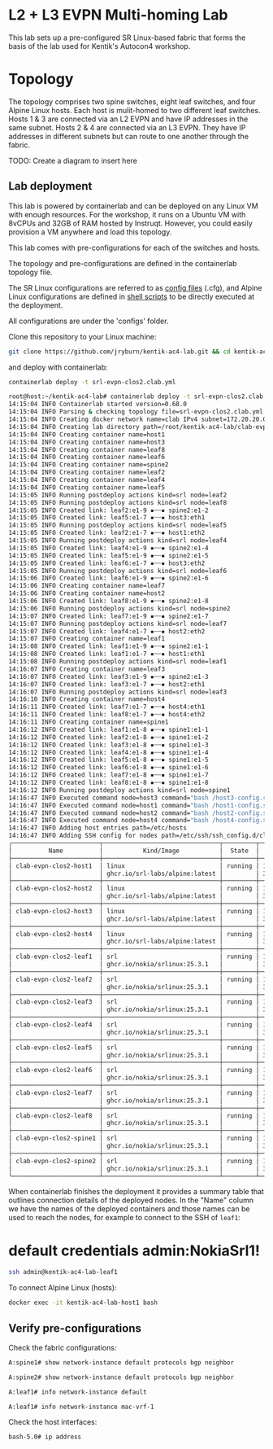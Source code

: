 # L2 + L3 EVPN Multi-homing Lab

This lab sets up a pre-configured SR Linux-based fabric that forms the basis of the lab used for Kentik's Autocon4 workshop.

# Topology

The topology comprises two spine switches, eight leaf switches, and four Alpine Linux hosts. Each host is mulit-homed to two different leaf switches. Hosts 1 & 3 are connected via an L2 EVPN and have IP addresses in the same subnet. Hosts 2 & 4 are connected via an L3 EVPN. They have IP addresses in different subnets but can route to one another through the fabric.

TODO: Create a diagram to insert here

## Lab deployment

This lab is powered by containerlab and can be deployed on any Linux VM with enough resources. For the workshop, it runs on a Ubuntu VM with 8vCPUs and 32GB of RAM hosted by Instruqt. However, you could easily provision a VM anywhere and load this topology.

This lab comes with pre-configurations for each of the switches and hosts.

The topology and pre-configurations are defined in the containerlab topology file.

The SR Linux configurations are referred to as [config files](configs) (.cfg), and Alpine Linux configurations are defined in [shell scripts](configs) to be directly executed at the deployment.

All configurations are under the 'configs' folder.

Clone this repository to your Linux machine:

```bash
git clone https://github.com/jryburn/kentik-ac4-lab.git && cd kentik-ac4-lab
```

and deploy with containerlab:

```bash
containerlab deploy -t srl-evpn-clos2.clab.yml
```

```bash
root@host:~/kentik-ac4-lab# containerlab deploy -t srl-evpn-clos2.clab.yml
14:15:04 INFO Containerlab started version=0.68.0
14:15:04 INFO Parsing & checking topology file=srl-evpn-clos2.clab.yml
14:15:04 INFO Creating docker network name=clab IPv4 subnet=172.20.20.0/24 IPv6 subnet=3fff:172:20:20::/64 MTU=1500
14:15:04 INFO Creating lab directory path=/root/kentik-ac4-lab/clab-evpn-clos2
14:15:04 INFO Creating container name=host1
14:15:04 INFO Creating container name=host3
14:15:04 INFO Creating container name=leaf8
14:15:04 INFO Creating container name=leaf6
14:15:04 INFO Creating container name=spine2
14:15:04 INFO Creating container name=leaf2
14:15:04 INFO Creating container name=leaf4
14:15:04 INFO Creating container name=leaf5
14:15:05 INFO Running postdeploy actions kind=srl node=leaf2
14:15:05 INFO Running postdeploy actions kind=srl node=leaf8
14:15:05 INFO Created link: leaf2:e1-9 ▪┄┄▪ spine2:e1-2
14:15:05 INFO Created link: leaf5:e1-7 ▪┄┄▪ host3:eth1
14:15:05 INFO Running postdeploy actions kind=srl node=leaf5
14:15:05 INFO Created link: leaf2:e1-7 ▪┄┄▪ host1:eth2
14:15:05 INFO Running postdeploy actions kind=srl node=leaf4
14:15:05 INFO Created link: leaf4:e1-9 ▪┄┄▪ spine2:e1-4
14:15:05 INFO Created link: leaf5:e1-9 ▪┄┄▪ spine2:e1-5
14:15:05 INFO Created link: leaf6:e1-7 ▪┄┄▪ host3:eth2
14:15:05 INFO Running postdeploy actions kind=srl node=leaf6
14:15:06 INFO Created link: leaf6:e1-9 ▪┄┄▪ spine2:e1-6
14:15:06 INFO Creating container name=leaf7
14:15:06 INFO Creating container name=host2
14:15:06 INFO Created link: leaf8:e1-9 ▪┄┄▪ spine2:e1-8
14:15:06 INFO Running postdeploy actions kind=srl node=spine2
14:15:07 INFO Created link: leaf7:e1-9 ▪┄┄▪ spine2:e1-7
14:15:07 INFO Running postdeploy actions kind=srl node=leaf7
14:15:07 INFO Created link: leaf4:e1-7 ▪┄┄▪ host2:eth2
14:15:07 INFO Creating container name=leaf1
14:15:08 INFO Created link: leaf1:e1-9 ▪┄┄▪ spine2:e1-1
14:15:08 INFO Created link: leaf1:e1-7 ▪┄┄▪ host1:eth1
14:15:08 INFO Running postdeploy actions kind=srl node=leaf1
14:16:07 INFO Creating container name=leaf3
14:16:07 INFO Created link: leaf3:e1-9 ▪┄┄▪ spine2:e1-3
14:16:07 INFO Created link: leaf3:e1-7 ▪┄┄▪ host2:eth1
14:16:07 INFO Running postdeploy actions kind=srl node=leaf3
14:16:10 INFO Creating container name=host4
14:16:11 INFO Created link: leaf7:e1-7 ▪┄┄▪ host4:eth1
14:16:11 INFO Created link: leaf8:e1-7 ▪┄┄▪ host4:eth2
14:16:11 INFO Creating container name=spine1
14:16:12 INFO Created link: leaf1:e1-8 ▪┄┄▪ spine1:e1-1
14:16:12 INFO Created link: leaf2:e1-8 ▪┄┄▪ spine1:e1-2
14:16:12 INFO Created link: leaf3:e1-8 ▪┄┄▪ spine1:e1-3
14:16:12 INFO Created link: leaf4:e1-8 ▪┄┄▪ spine1:e1-4
14:16:12 INFO Created link: leaf5:e1-8 ▪┄┄▪ spine1:e1-5
14:16:12 INFO Created link: leaf6:e1-8 ▪┄┄▪ spine1:e1-6
14:16:12 INFO Created link: leaf7:e1-8 ▪┄┄▪ spine1:e1-7
14:16:12 INFO Created link: leaf8:e1-8 ▪┄┄▪ spine1:e1-8
14:16:12 INFO Running postdeploy actions kind=srl node=spine1
14:16:47 INFO Executed command node=host3 command="bash /host3-config.sh" stdout=""
14:16:47 INFO Executed command node=host1 command="bash /host1-config.sh" stdout=""
14:16:47 INFO Executed command node=host2 command="bash /host2-config.sh" stdout=""
14:16:47 INFO Executed command node=host4 command="bash /host4-config.sh" stdout=""
14:16:47 INFO Adding host entries path=/etc/hosts
14:16:47 INFO Adding SSH config for nodes path=/etc/ssh/ssh_config.d/clab-evpn-clos2.conf
╭────────────────────────┬────────────────────────────────┬─────────┬───────────────────╮
│          Name          │           Kind/Image           │  State  │   IPv4/6 Address  │
├────────────────────────┼────────────────────────────────┼─────────┼───────────────────┤
│ clab-evpn-clos2-host1  │ linux                          │ running │ 172.20.20.7       │
│                        │ ghcr.io/srl-labs/alpine:latest │         │ 3fff:172:20:20::7 │
├────────────────────────┼────────────────────────────────┼─────────┼───────────────────┤
│ clab-evpn-clos2-host2  │ linux                          │ running │ 172.20.20.11      │
│                        │ ghcr.io/srl-labs/alpine:latest │         │ 3fff:172:20:20::b │
├────────────────────────┼────────────────────────────────┼─────────┼───────────────────┤
│ clab-evpn-clos2-host3  │ linux                          │ running │ 172.20.20.8       │
│                        │ ghcr.io/srl-labs/alpine:latest │         │ 3fff:172:20:20::8 │
├────────────────────────┼────────────────────────────────┼─────────┼───────────────────┤
│ clab-evpn-clos2-host4  │ linux                          │ running │ 172.20.20.14      │
│                        │ ghcr.io/srl-labs/alpine:latest │         │ 3fff:172:20:20::e │
├────────────────────────┼────────────────────────────────┼─────────┼───────────────────┤
│ clab-evpn-clos2-leaf1  │ srl                            │ running │ 172.20.20.12      │
│                        │ ghcr.io/nokia/srlinux:25.3.1   │         │ 3fff:172:20:20::c │
├────────────────────────┼────────────────────────────────┼─────────┼───────────────────┤
│ clab-evpn-clos2-leaf2  │ srl                            │ running │ 172.20.20.2       │
│                        │ ghcr.io/nokia/srlinux:25.3.1   │         │ 3fff:172:20:20::2 │
├────────────────────────┼────────────────────────────────┼─────────┼───────────────────┤
│ clab-evpn-clos2-leaf3  │ srl                            │ running │ 172.20.20.13      │
│                        │ ghcr.io/nokia/srlinux:25.3.1   │         │ 3fff:172:20:20::d │
├────────────────────────┼────────────────────────────────┼─────────┼───────────────────┤
│ clab-evpn-clos2-leaf4  │ srl                            │ running │ 172.20.20.6       │
│                        │ ghcr.io/nokia/srlinux:25.3.1   │         │ 3fff:172:20:20::6 │
├────────────────────────┼────────────────────────────────┼─────────┼───────────────────┤
│ clab-evpn-clos2-leaf5  │ srl                            │ running │ 172.20.20.5       │
│                        │ ghcr.io/nokia/srlinux:25.3.1   │         │ 3fff:172:20:20::5 │
├────────────────────────┼────────────────────────────────┼─────────┼───────────────────┤
│ clab-evpn-clos2-leaf6  │ srl                            │ running │ 172.20.20.9       │
│                        │ ghcr.io/nokia/srlinux:25.3.1   │         │ 3fff:172:20:20::9 │
├────────────────────────┼────────────────────────────────┼─────────┼───────────────────┤
│ clab-evpn-clos2-leaf7  │ srl                            │ running │ 172.20.20.10      │
│                        │ ghcr.io/nokia/srlinux:25.3.1   │         │ 3fff:172:20:20::a │
├────────────────────────┼────────────────────────────────┼─────────┼───────────────────┤
│ clab-evpn-clos2-leaf8  │ srl                            │ running │ 172.20.20.3       │
│                        │ ghcr.io/nokia/srlinux:25.3.1   │         │ 3fff:172:20:20::3 │
├────────────────────────┼────────────────────────────────┼─────────┼───────────────────┤
│ clab-evpn-clos2-spine1 │ srl                            │ running │ 172.20.20.15      │
│                        │ ghcr.io/nokia/srlinux:25.3.1   │         │ 3fff:172:20:20::f │
├────────────────────────┼────────────────────────────────┼─────────┼───────────────────┤
│ clab-evpn-clos2-spine2 │ srl                            │ running │ 172.20.20.4       │
│                        │ ghcr.io/nokia/srlinux:25.3.1   │         │ 3fff:172:20:20::4 │
╰────────────────────────┴────────────────────────────────┴─────────┴───────────────────╯
```

When containerlab finishes the deployment it provides a summary table that outlines connection details of the deployed nodes. In the "Name" column we have the names of the deployed containers and those names can be used to reach the nodes, for example to connect to the SSH of `leaf1`:

# default credentials admin:NokiaSrl1!

```bash
ssh admin@kentik-ac4-lab-leaf1
```

To connect Alpine Linux (hosts):

```bash
docker exec -it kentik-ac4-lab-host1 bash
```

## Verify pre-configurations

Check the fabric configurations:

```bash
A:spine1# show network-instance default protocols bgp neighbor
```
```bash
A:spine2# show network-instance default protocols bgp neighbor
```

```bash
A:leaf1# info network-instance default
```

```bash
A:leaf1# info network-instance mac-vrf-1
```

Check the host interfaces:

```bash
bash-5.0# ip address
```
